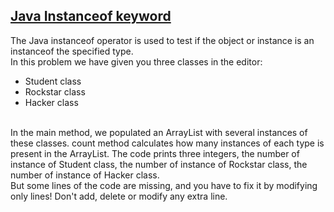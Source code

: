 ## **[Java Instanceof keyword](https://www.hackerrank.com/challenges/java-instanceof-keyword)** 
The Java instanceof operator is used to test if the object or instance is an instanceof the specified type.<br>In this problem we have given you three classes in the editor:<br><ul><li>Student class</li><li>Rockstar class</li><li>Hacker class</li></ul><br>In the main method, we populated an ArrayList with several instances of these classes. count method calculates how many instances of each type is present in the ArrayList. The code prints three integers, the number of instance of Student class, the number of instance of Rockstar class, the number of instance of Hacker class.<br>But some lines of the code are missing, and you have to fix it by modifying only lines! Don't add, delete or modify any extra line.<br><br><br><br>